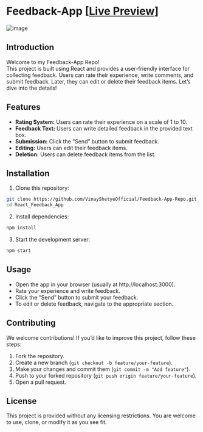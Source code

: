 # Feedback-App  [<a href="https://feedback-app-live.netlify.app/" target="_blank" rel="noopener noreferrer">Live Preview</a>]
   
![image](https://github.com/user-attachments/assets/909d9691-2b33-4787-846c-245032e5313b)

## Introduction
Welcome to my Feedback-App Repo! <br>
This project is built using React and provides a user-friendly interface for collecting feedback. Users can rate their experience, write comments, and submit feedback. Later, they can edit or delete their feedback items. Let’s dive into the details!

## Features
- **Rating System:** Users can rate their experience on a scale of 1 to 10.
- **Feedback Text:** Users can write detailed feedback in the provided text box.
- **Submission:** Click the “Send” button to submit feedback. 
- **Editing:** Users can edit their feedback items.
- **Deletion:** Users can delete feedback items from the list.
 
## Installation
1. Clone this repository:
  ```bash
  git clone https://github.com/VinayShetyeOfficial/Feedback-App-Repo.git
  cd React_Feedback_App
  ```

2. Install dependencies:
  ```bash
  npm install
  ```

3. Start the development server:
  ```bash
  npm start
  ```

## Usage
- Open the app in your browser (usually at http://localhost:3000).
- Rate your experience and write feedback.
- Click the “Send” button to submit your feedback.
- To edit or delete feedback, navigate to the appropriate section.

## Contributing
We welcome contributions! If you’d like to improve this project, follow these steps:
1. Fork the repository.
2. Create a new branch (`git checkout -b feature/your-feature`).
3. Make your changes and commit them (`git commit -m "Add feature"`).
4. Push to your forked repository (`git push origin feature/your-feature`).
5. Open a pull request.

## License
This project is provided without any licensing restrictions. You are welcome to use, clone, or modify it as you see fit.
